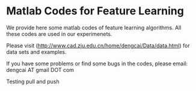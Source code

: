 
Matlab Codes for Feature Learning
=============

We provide here some matlab codes of feature learning algorithms. All these codes are used in our experimenets.

Please visit (http://www.cad.zju.edu.cn/home/dengcai/Data/data.html) for data sets and examples.

If you have some problems or find some bugs in the codes, please email: dengcai AT gmail DOT com

Testing pull and push